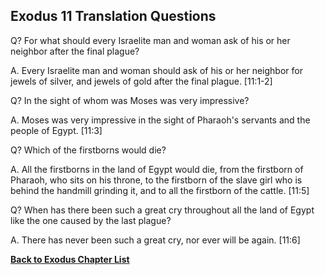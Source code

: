 ## Exodus 11 Translation Questions ##

Q? For what should every Israelite man and woman ask of his or her neighbor after the final plague?

A. Every Israelite man and woman should ask of his or her neighbor for jewels of silver, and jewels of gold after the final plague. [11:1-2]

Q? In the sight of whom was Moses was very impressive?

A. Moses was very impressive in the sight of Pharaoh's servants and the people of Egypt. [11:3]

Q? Which of the firstborns would die?

A. All the firstborns in the land of Egypt would die, from the firstborn of Pharaoh, who sits on his throne, to the firstborn of the slave girl who is behind the handmill grinding it, and to all the firstborn of the cattle. [11:5]

Q? When has there been such a great cry throughout all the land of Egypt like the one caused by the last plague?

A. There has never been such a great cry, nor ever will be again. [11:6]

__[Back to Exodus Chapter List](./)__

